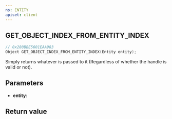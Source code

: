 ```yaml
---
ns: ENTITY
apiset: client
---
```

## GET_OBJECT_INDEX_FROM_ENTITY_INDEX

```c
// 0x280BBE5601EAA983
Object GET_OBJECT_INDEX_FROM_ENTITY_INDEX(Entity entity);
```

Simply returns whatever is passed to it (Regardless of whether the handle is valid or not).

## Parameters
* **entity**:

## Return value

